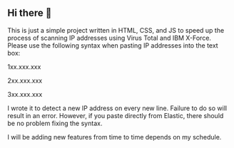 ## Hi there 👋
This is just a simple project written in HTML, CSS, and JS to speed up the process of scanning IP addresses using Virus Total and IBM X-Force. Please use the following syntax when pasting IP addresses into the text box:

1xx.xxx.xxx

2xx.xxx.xxx

3xx.xxx.xxx

I wrote it to detect a new IP address on every new line. Failure to do so will result in an error. However, if you paste directly from Elastic, there should be no problem fixing the syntax.

I will be adding new features from time to time depends on my schedule.
<!--
**SecGab/SecGab** is a ✨ _special_ ✨ repository because its `README.md` (this file) appears on your GitHub profile.

Here are some ideas to get you started:

- 🔭 I’m currently working on ...
- 🌱 I’m currently learning ...
- 👯 I’m looking to collaborate on ...
- 🤔 I’m looking for help with ...
- 💬 Ask me about ...
- 📫 How to reach me: ...
- 😄 Pronouns: ...
- ⚡ Fun fact: ...
-->
